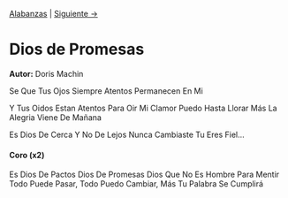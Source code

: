 [Alabanzas](../alabanza) | [Siguiente →](indudablemente)
# Dios de Promesas
**Autor:** Doris Machin

Se Que Tus Ojos
Siempre Atentos
Permanecen En Mi

Y Tus Oidos
Estan Atentos
Para Oir Mi Clamor
Puedo Hasta Llorar
Más La Alegria
Viene De Mañana

Es Dios De Cerca
Y No De Lejos
Nunca Cambiaste
Tu Eres Fiel...

#### Coro (x2)
Es Dios De Pactos
Dios De Promesas
Dios Que No Es Hombre Para Mentir
Todo Puede Pasar,
Todo Puedo Cambiar,
Más Tu Palabra Se Cumplirá